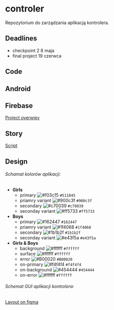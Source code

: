 # controler
Repozytorium do zarządzania aplikacją kontrolera.
## Deadlines
 - checkpoint 2 8 maja
 - final project 19 czerwca

## Code
## Android
## Firebase
 [Project overwiev](https://console.firebase.google.com/project/lpmf-72ab5/overview)
## Story
 [Script](https://docs.google.com/document/d/1L0eFUSoz42dSQY7osH93UFABmda5jy-KKXjIcAwO5cI/edit?usp=sharing)
## Design
###### Schamat kolorów aplikacji:
- **Girls**
    - primary ![#f03c15](https://placehold.it/15/511845/000000?text=+) `#511845`
    - priamry variant ![#900c3f](https://placehold.it/15/900c3f/000000?text=+) `#900c3f`
    - secondary ![#c70039](https://placehold.it/15/c70039/000000?text=+) `#c70039`
    - seconday variant ![#ff5733](https://placehold.it/15/ff5733/000000?text=+) `#ff5733`
- **Boys**
    - primary ![#162447](https://placehold.it/15/162447/000000?text=+) `#162447`
    - priamry variant ![#1f4068](https://placehold.it/15/1f4068/000000?text=+) `#1f4068`
    - secondary ![#1b1b2f](https://placehold.it/15/1b1b2f/000000?text=+) `#1b1b2f`
    - seconday variant ![#e43f5a](https://placehold.it/15/e43f5a/000000?text=+) `#e43f5a`
- **Girls & Boys**
    - background ![#ffffff](https://placehold.it/15/ffffff/000000?text=+) `#ffffff`
    - surface ![#ffffff](https://placehold.it/15/ffffff/000000?text=+) `#ffffff`
    - error ![#B00020](https://placehold.it/15/B00020/000000?text=+) `#B00020`
    - on-primary ![#f4f4f4](https://placehold.it/15/f4f4f4/000000?text=+) `#f4f4f4`
    - on-background ![#454444](https://placehold.it/15/454444/000000?text=+) `#454444`
    - on-error ![#ffffff](https://placehold.it/15/ffffff/000000?text=+) `#ffffff`
 
 ###### Schemat GUI aplikacji kontrolera:
 [Layout on figma](https://www.figma.com/file/gbLd0tBwCsy9nuPxkAEHs2/KontrolerSystemyWbudowane)
 

